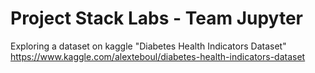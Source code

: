 # Project Stack Labs - Team Jupyter

Exploring a dataset on kaggle "Diabetes Health Indicators Dataset"
https://www.kaggle.com/alexteboul/diabetes-health-indicators-dataset